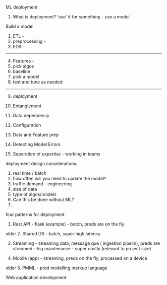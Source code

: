 ML deployment

1.  What is deployment?
'use' it for something - use a model

Build a model

1.  ETL - 
2.  preprocessing - 
3.  EDA - 
-----------
4.  Features -
5.  pick algos
6.  baseline
7.  pick a model
8.  test and tune as needed
-----------
9.  deployment



1.  Entanglement
2.  Data dependency
3.  Configuration
4.  Data and Feature prep
5.  Detecting Model Errors
6.  Separation of expertise - working in teams


deployment design considerations:

1.  real time / batch
2.  how often will you need to update the model?
3.  traffic demand - engineering
4.  size of data 
5.  type of algos/models
6.  Can this be done without ML?
7.  

four patterns for deployment
1.  Rest API - flask (example) - batch, preds 
are on the fly

older 2.  Shared DB - batch, super high latency

3.  Streaming - streaming data, message que ( 
ingestion pipelin), preds are streamed - hig 
maintenance - super costly (relevant to project
size)

4.  Mobile (app) - streaming, preds on the fly,
processed on a device

older 5.  PMML - pred modelling markup language


Web application development